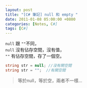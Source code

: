 ```yaml
---
layout: post
title: "[C# 筆記] null 和 empty "
date: 2011-01-08 05:00:00 +0800
categories: [Notes, C#]
tags: [C#]
---
```


`null` 跟 `""`不同，    
`null` 沒有佔存空間，沒有值，  
`""` 有佔存空間，存了一個空。  

```c#
string str = null; //沒有開空間
string str = "";  //有開空間
```
> 等於null，等於空，兩者不一樣... 
